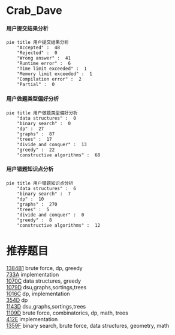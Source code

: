 # Crab_Dave

<!-- tabs:start -->



#### **用户提交结果分析**

```mermaid
pie title 用户提交结果分析
    "Accepted" :  48
    "Rejected" :  0
    "Wrong answer" :  41
    "Runtime error" :  6
    "Time limit exceeded" :  1
    "Memory limit exceeded" :  1
    "Compilation error" :  2
    "Partial" :  0
```

#### **用户做题类型偏好分析**

```mermaid
pie title 用户做题类型偏好分析
    "data structures" :  0
    "binary search" :  0
    "dp" :  27
    "graphs" :  87
    "trees" :  17
    "divide and conquer" :  13
    "greedy" :  22
    "constructive algorithms" :  68
```
#### **用户错题知识点分析**

```mermaid
pie title 用户错题知识点分析
    "data structures" :  6
    "binary search" :  7
    "dp" :  10
    "graphs" :  270
    "trees" :  5
    "divide and conquer" :  0
    "greedy" :  8
    "constructive algorithms" :  12
```



<!-- tabs:end -->
# 推荐题目
[1384B1](https://codeforces.com/contest/1384B/problem/1)		brute force,
                        dp,
                        greedy		  
[733A](https://codeforces.com/contest/733/problem/A)		implementation		  
[1070C](https://codeforces.com/contest/1070/problem/C)		data structures,
                        greedy		  
[1079D](https://codeforces.com/contest/1079/problem/D)		dsu,graphs,sortings,trees		  
[1016C](https://codeforces.com/contest/1016/problem/C)		dp,
                        implementation		  
[354D](https://codeforces.com/contest/354/problem/D)		dp		  
[1143D](https://codeforces.com/contest/1143/problem/D)		dsu,graphs,sortings,trees		  
[1109D](https://codeforces.com/contest/1109/problem/D)		brute force,
                        combinatorics,
                        dp,
                        math,
                        trees		  
[412E](https://codeforces.com/contest/412/problem/E)		implementation		  
[1359F](https://codeforces.com/contest/1359/problem/F)		binary search,
                        brute force,
                        data structures,
                        geometry,
                        math		  
